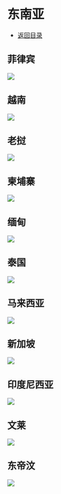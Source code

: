 # 东南亚
+ [返回目录](../README.md)
## 菲律宾  
![](菲律宾.jfif)
## 越南  
![](越南.jfif)
## 老挝  
![](老挝.jfif)
## 柬埔寨  
![](柬埔寨.jfif)
## 缅甸  
![](缅甸.jfif)
## 泰国  
![](泰国.jfif)
## 马来西亚  
![](马来西亚.jfif)
## 新加坡  
![](新加坡.jfif)
## 印度尼西亚  
![](印度尼西亚.jfif)
## 文莱  
![](文莱.jfif)
## 东帝汶  
![](东帝汶.jfif)